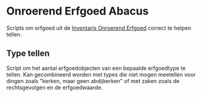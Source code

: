 # Onroerend Erfgoed Abacus

Scripts om erfgoed uit de [Inventaris Onroerend
Erfgoed](https://inventaris.onroerenderfgodd.be) correct te helpen tellen.

## Type tellen

Script om het aantal erfgoedobjecten van een bepaalde erfgoedtype te tellen.
Kan gecombineerd worden met types die niet mogen meetellen voor dingen zoals
"kerken, maar geen abdijkerken" of met zaken zoals de rechtsgevolgen en de
erfgoedwaarde.
